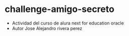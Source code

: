 # challenge-amigo-secreto
- Actividad del curso de alura next for education oracle 
- Autor Jose Alejandro rivera perez
